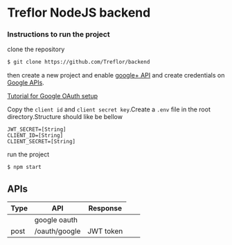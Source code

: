 # Treflor NodeJS backend

### Instructions to run the project

clone the repository
```bash
$ git clone https://github.com/Treflor/backend
```
then create a new project and enable [google+ API](https://console.developers.google.com/apis/library/plus.googleapis.com) and create credentials on [Google APIs](https://console.developers.google.com).

[Tutorial for Google OAuth setup](https://youtu.be/JgSLf-HS5gg)

Copy the `client id` and `client secret key`.Create a `.env` file in the root directory.Structure should like be bellow
```
JWT_SECRET=[String]
CLIENT_ID=[String]
CLIENT_SECRET=[String] 
```

run the project
```bash
$ npm start
```

## APIs

|Type   |API                        |Response           |
|-------|---------------------------|-------------------|
|<td colspan=3>google oauth                             |
|post   |/oauth/google              |JWT token          |